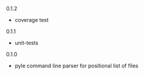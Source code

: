 0.1.2
- coverage test

0.1.1
- unit-tests

0.1.0
- pyle command line parser for positional list of files

